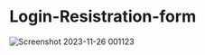 # Login-Resistration-form
![Screenshot 2023-11-26 001123](https://github.com/Amisha0971/Login-Resistration-form/assets/136344215/26abcd20-d54c-4bc8-a868-b90c36d755bc)


